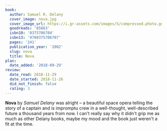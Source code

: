 ```yaml
---
book:
  author: Samuel R. Delany
  cover_image: nova.jpg
  cover_image_url: https://i.gr-assets.com/images/S/compressed.photo.goodreads.com/books/1320491578l/85863._SX98_.jpg
  goodreads: '85863'
  isbn10: '0375706704'
  isbn13: '9780375706707'
  pages: '241'
  publication_year: '2002'
  slug: nova
  title: Nova
plan:
  date_added: '2018-09-29'
review:
  date_read: 2018-11-29
  date_started: 2018-11-26
  did_not_finish: false
  rating: 3
---
```


**Nova** by *Samuel Delany* was alright – a beautiful space opera telling the story of a captain and is impromptu crew in a well-thought, well-described future a thousand years from now. I can't really say why it didn't grip me as much as other Delany books, maybe my mood and the book just weren't a fit at the time.
